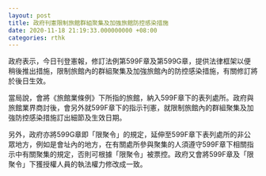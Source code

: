 ```yaml
---
layout: post
title: 政府刊憲限制旅館群組聚集及加強旅館防控感染措施
date: 2020-11-18 21:19:33.000000000 +08:00
categories: rthk
---
```


政府表示，今日刊登憲報，修訂法例第599F章及第599G章，提供法律框架以便稍後推出措施，限制旅館內的群組聚集及加強旅館內的防控感染措施，有關修訂將於後日生效。

當局說，會將《旅館業條例》下所指的旅館，納入599F章下的表列處所。政府與旅館業界商討後，會另外就599F章下的指示刊憲，就限制旅館內的群組聚集及加強防控感染措施訂出細節及生效日期。

另外，政府亦將599G章即「限聚令」的規定，延伸至599F章下表列處所的非公眾地方，例如是會址內的地方，在有關處所參與聚集的人須遵守599F章下相關指示中有關聚集的規定，否則可根據「限聚令」被票控。政府又會將599F章及「限聚令」下獲授權人員的執法權力修改成一致。
